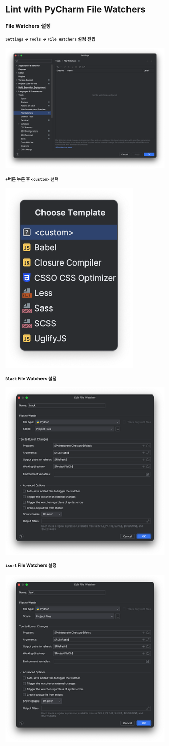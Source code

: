 # Lint with PyCharm File Watchers

### File Watchers 설정
#### `Settings` -> `Tools` -> `File Watchers` 설정 진입
![file watchers](../../static/python/lint/file_watchers.png)

#### `+`버튼 누른 후 `<custom>` 선택
![choose template](../../static/python/lint/choose_template.png)

#### `Black` File Watchers 설정
![black](../../static/python/lint/black.png)

#### `isort` File Watchers 설정
![isort](../../static/python/lint/isort.png)
